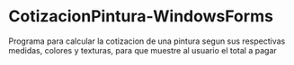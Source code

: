 # CotizacionPintura-WindowsForms
Programa para calcular la cotizacion de una pintura segun sus respectivas medidas, colores y texturas, para que muestre al usuario el total a pagar
